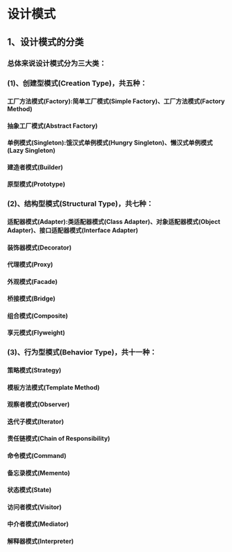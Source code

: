 # 设计模式
## 1、设计模式的分类
### 总体来说设计模式分为三大类：
### (1)、创建型模式(Creation Type)，共五种：
#### 工厂方法模式(Factory):简单工厂模式(Simple Factory)、工厂方法模式(Factory Method)
#### 抽象工厂模式(Abstract Factory)
#### 单例模式(Singleton):饿汉式单例模式(Hungry Singleton)、懒汉式单例模式(Lazy Singleton)
#### 建造者模式(Builder)
#### 原型模式(Prototype)
### (2)、结构型模式(Structural Type)，共七种：
#### 适配器模式(Adapter):类适配器模式(Class Adapter)、对象适配器模式(Object Adapter)、接口适配器模式(Interface Adapter)
#### 装饰器模式(Decorator)
#### 代理模式(Proxy)
#### 外观模式(Facade)
#### 桥接模式(Bridge)
#### 组合模式(Composite)
#### 享元模式(Flyweight)
### (3)、行为型模式(Behavior Type)，共十一种：
#### 策略模式(Strategy)
#### 模板方法模式(Template Method)
#### 观察者模式(Observer)
#### 迭代子模式(Iterator)
#### 责任链模式(Chain of Responsibility)
#### 命令模式(Command)
#### 备忘录模式(Memento)
#### 状态模式(State)
#### 访问者模式(Visitor)
#### 中介者模式(Mediator)
#### 解释器模式(Interpreter)
